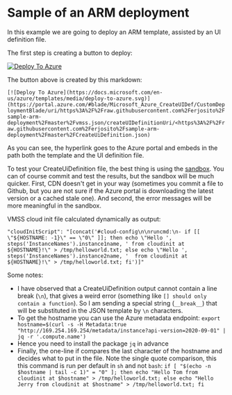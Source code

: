 # Sample of an ARM deployment

In this example we are going to deploy an ARM template, assisted by an UI definition file.

The first step is creating a button to deploy:

[![Deploy To Azure](https://docs.microsoft.com/en-us/azure/templates/media/deploy-to-azure.svg)](https://portal.azure.com/#blade/Microsoft_Azure_CreateUIDef/CustomDeploymentBlade/uri/https%3A%2F%2Fraw.githubusercontent.com%2Ferjosito%2Fsample-arm-deployment%2Fmaster%2Fvmss.json/createUIDefinitionUri/https%3A%2F%2Fraw.githubusercontent.com%2Ferjosito%2Fsample-arm-deployment%2Fmaster%2FCreateUiDefinition.json)

The button above is created by this markdown:

```[![Deploy To Azure](https://docs.microsoft.com/en-us/azure/templates/media/deploy-to-azure.svg)](https://portal.azure.com/#blade/Microsoft_Azure_CreateUIDef/CustomDeploymentBlade/uri/https%3A%2F%2Fraw.githubusercontent.com%2Ferjosito%2Fsample-arm-deployment%2Fmaster%2Fvmss.json/createUIDefinitionUri/<https%3A%2F%2Fraw.githubusercontent.com%2Ferjosito%2Fsample-arm-deployment%2Fmaster%2FCreateUiDefinition.json)```

As you can see, the hyperlink goes to the Azure portal and embeds in the path both the template and the UI definition file.

To test your CreateUiDefinition file, the best thing is using the [sandbox](https://portal.azure.com/?feature.customPortal=false&#blade/Microsoft_Azure_CreateUIDef/SandboxBlade). You can of course commit and test the results, but the sandbox will be much quicker. First, CDN doesn't get in your way (sometimes you commit a file to Github, but you are not sure if the Azure portal is downloading the latest version or a cached stale one). And second, the error messages will be more meaningful in the sandbox.

VMSS cloud init file calculated dynamically as output:

```"cloudInitScript": "[concat('#cloud-config\n\nruncmd:\n- if [[ \"${HOSTNAME: -1}\" == \"0\" ]]; then echo \"Hello ', steps('InstanceNames').instance1name, ' from cloudinit at ${HOSTNAME}!\" > /tmp/helloworld.txt; else echo \"Hello ', steps('InstanceNames').instance2name, '  from cloudinit at ${HOSTNAME}!\" > /tmp/helloworld.txt; fi')]"```

Some notes:

* I have observed that a CreateUiDefinition output cannot contain a line break (`\n`), that gives a weird error (something like `[] should only contain a function`). So I am sending a special string (`__break__`) that will be substituted in the JSON template by `\n` characters.
* To get the hostname you can use the Azure metadata endpoint: ```export hostname=$(curl -s -H Metadata:true "http://169.254.169.254/metadata/instance?api-version=2020-09-01" | jq -r '.compute.name')```
* Hence you need to install the package `jq` in advance
* Finally, the one-line if compares the last character of the hostname and decides what to put in the file. Note the single quote comparison, this this command is run per default in `sh` and not `bash`: ```if [ "$(echo -n $hostname | tail -c 1)" = "0" ]; then echo "Hello Tom from cloudinit at $hostname" > /tmp/helloworld.txt; else echo "Hello Jerry from cloudinit at $hostname" > /tmp/helloworld.txt; fi```

